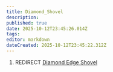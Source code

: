 ```yaml
---
title: Diamond_Shovel
description: 
published: true
date: 2025-10-12T23:45:26.014Z
tags: 
editor: markdown
dateCreated: 2025-10-12T23:45:22.312Z
---
```


1.  REDIRECT [Diamond Edge Shovel](Diamond_Edge_Shovel.md "wikilink")